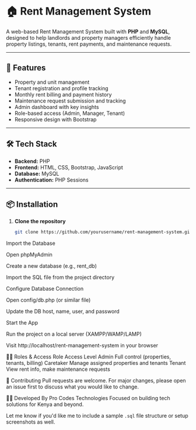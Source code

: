 # 🏠 Rent Management System

A web-based Rent Management System built with **PHP** and **MySQL**, designed to help landlords and property managers efficiently handle property listings, tenants, rent payments, and maintenance requests.

---

## 🚀 Features

- Property and unit management
- Tenant registration and profile tracking
- Monthly rent billing and payment history
- Maintenance request submission and tracking
- Admin dashboard with key insights
- Role-based access (Admin, Manager, Tenant)
- Responsive design with Bootstrap

---

## 🛠️ Tech Stack

- **Backend:** PHP
- **Frontend:** HTML, CSS, Bootstrap, JavaScript
- **Database:** MySQL
- **Authentication:** PHP Sessions

---

## 📦 Installation

1. **Clone the repository**
   ```bash
   git clone https://github.com/yourusername/rent-management-system.git

Import the Database

Open phpMyAdmin

Create a new database (e.g., rent_db)

Import the SQL file from the project directory

Configure Database Connection

Open config/db.php (or similar file)

Update the DB host, name, user, and password

Start the App

Run the project on a local server (XAMPP/WAMP/LAMP)

Visit http://localhost/rent-management-system in your browser

🧑‍💻 Roles & Access
Role	Access Level
Admin	Full control (properties, tenants, billing)
Caretaker	Manage assigned properties and tenants
Tenant	View rent info, make maintenance requests


🙌 Contributing
Pull requests are welcome. For major changes, please open an issue first to discuss what you would like to change.

👨‍💻 Developed By
Pro Codes Technologies
Focused on building tech solutions for Kenya and beyond.




Let me know if you'd like me to include a sample `.sql` file structure or setup screenshots as well.

